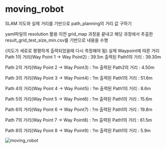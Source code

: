 # moving_robot

SLAM 지도와 실제 거리를 기반으로 path_planning의 거리 값 구하기

yaml파일의 resolution 활용
이전 grid_map 과정을 끝내고 해당 과정에서 추출한 result_grid_test_size_min.csv를 기반으로 내용을 수행

(지도가 세로로 평평하게 출력되었을때 다시 측정해야 됨)
실제 Waypoint에 따른 거리
Path 1의 거리(Way Point 1 -> Way Point2) : 39.5m
출력된 Path1의 거리 : 39.30m

Path 2의 거리(Way Point 2 -> Way Point3) : ?m
출력된 Path2의 거리 : 4.50m

Path 3의 거리(Way Point 3 -> Way Point4) : ?m
출력된 Path1의 거리 : 51.6m

Path 4의 거리(Way Point 4 -> Way Point5) : ?m
출력된 Path1의 거리 : 8.6m

Path 5의 거리(Way Point 5 -> Way Point6) : ?m
출력된 Path1의 거리 : 15.6m

Path 6의 거리(Way Point 6 -> Way Point7) : ?m
출력된 Path1의 거리 : 19.8m

Path 7의 거리(Way Point 7 -> Way Point8) : ?m
출력된 Path1의 거리 : 61.5m

Path 8의 거리(Way Point 8 -> Way Point9) : ?m
출력된 Path1의 거리 : 5.9m

![moving_robot](https://github.com/user-attachments/assets/f37aaf6e-ff4b-4974-82f9-f404c8f75bda)
